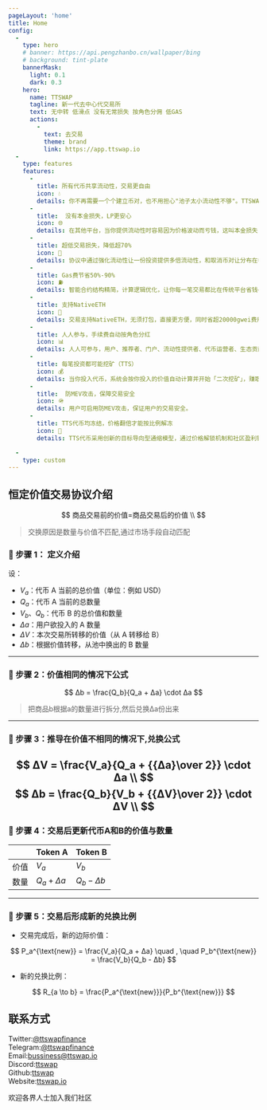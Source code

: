 ```yaml
---
pageLayout: 'home'
title: Home
config:
  -
    type: hero
    # banner: https://api.pengzhanbo.cn/wallpaper/bing
    # background: tint-plate
    bannerMask:
      light: 0.1
      dark: 0.3
    hero:
      name: TTSWAP
      tagline: 新一代去中心代交易所
      text: 无中转 低滑点 没有无常损失 按角色分佣 低GAS
      actions:
        -
          text: 去交易
          theme: brand
          link: https://app.ttswap.io
  -
    type: features
    features:
      -
        title: 所有代币共享流动性，交易更自由
        icon: 💧
        details: 你不再需要一个个建立币对，也不用担心"池子太小流动性不够"。TTSWAP 让所有币对中的同一个代币共用一个超级池子，交易更快、更顺畅。
      -
        title:  没有本金损失，LP更安心
        icon: 🌐
        details: 在其他平台，当你提供流动性时容易因为价格波动而亏钱，这叫本金损失,也叫"无常损失"。TTSWAP 的机制可以有效避免这个问题，你的投入不会减少。
      -
        title: 超低交易损失，降低超70%
        icon: 🌱
        details: 协议中通过强化流动性让一份投资提供多倍流动性，和取消币对让分布在各币对的流动集中在一个池子中来提升整体流动性，最终降低超70%交易损失。
      -
        title: Gas费节省50%-90%
        icon: ⛽️
        details: 智能合约结构精简，计算逻辑优化，让你每一笔交易都比在传统平台省钱——Gas 省得看得见。
      -
        title: 支持NativeETH
        icon: 🔁
        details: 交易支持NativeETH，无须打包，直接更方便，同时省超20000gwei费用。
      -
        title: 人人参与，手续费自动按角色分红
        icon: 📊
        details: 人人可参与，用户、推荐者、门户、流动性提供者、代币运营者、生态贡献？都能获得一定比例的手续费分佣。
      -
        title: 每笔投资都可能挖矿（TTS）
        icon: 💰
        details: 当你投入代币，系统会按你投入的价值自动计算并开始「二次挖矿」，赚取额外 TTS 奖励。
      -
        title:  防MEV攻击，保障交易安全
        icon: 🪖
        details: 用户可启用防MEV攻击，保证用户的交易安全。
      -
        title: TTS代币均冻结，价格翻倍才能按比例解冻
        icon: 👥
        details: TTS代币采用创新的目标导向型通缩模型，通过价格解锁机制和社区盈利销毁，确保代币价值与项目发展紧密绑定。同时，通过差异化的解锁规则，激励不同角色为生态做出贡献，实现多方共赢。

  -
    type: custom
---
```


## 恒定价值交易协议介绍

$$
商品交易前的价值=商品交易后的价值 \\
$$
>交换原因是数量与价值不匹配,通过市场手段自动匹配
### 🔹 步骤 1： 定义介绍
设：
* $V_a$：代币 A 当前的总价值（单位：例如 USD）
* $Q_a$：代币 A 当前的总数量
* $V_b$、$Q_b$：代币 B 的总价值和数量
* $Δa$：用户欲投入的 A 数量
* $ΔV$：本次交易所转移的价值（从 A 转移给 B）
* $Δb$：根据价值转移，从池中换出的 B 数量
---
### 🔹 步骤 2：价值相同的情况下公式

$$
Δb = \frac{Q_b}{Q_a + Δa} \cdot  Δa
$$
>把商品b根据a的数量进行拆分,然后兑换Δa份出来
---

### 🔹 步骤 3：推导在价值不相同的情况下,兑换公式

$$
ΔV = \frac{V_a}{Q_a + {{Δa}\over 2}} \cdot Δa \\
$$
$$
Δb = \frac{Q_b}{V_b + {{ΔV}\over 2}} \cdot ΔV \\
$$
---

### 🔹 步骤 4：交易后更新代币A和B的价值与数量

|    | Token A          | Token B          |
| -- | ---------------- | ---------------- |
| 价值 | $V_a$ | $V_b$ |
| 数量 | $Q_a + Δa$ | $Q_b - Δb$ |

---

### 🔹 步骤 5：交易后形成新的兑换比例

* 交易完成后，新的边际价值：

$$
P_a^{\text{new}} = \frac{V_a}{Q_a + Δa}
\quad , \quad
P_b^{\text{new}} = \frac{V_b}{Q_b - Δb}
$$

* 新的兑换比例：

$$
R_{a \to b} = \frac{P_a^{\text{new}}}{P_b^{\text{new}}}
$$


## 联系方式

Twitter:[@ttswapfinance](https://x.com/ttswapfinance)  
Telegram:[@ttswapfinance](https://t.me/ttswapfinance)  
Email:[bussiness@ttswap.io](mailto:bussiness@ttswap.io)  
Discord:[ttswap](https://discord.gg/XygqnmQgX3)  
Github:[ttswap](http://github.com/ttswap)  
Website:[ttswap.io](https://ttswap.io)


欢迎各界人士加入我们社区